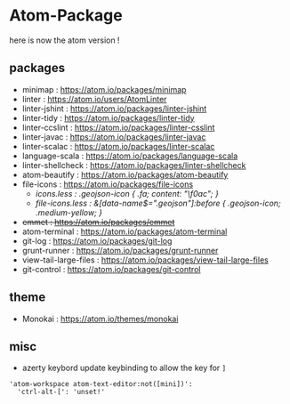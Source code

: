 # Atom-Package

here is now the atom version !

## packages
* minimap : https://atom.io/packages/minimap
* linter : https://atom.io/users/AtomLinter
* linter-jshint : https://atom.io/packages/linter-jshint
* linter-tidy : https://atom.io/packages/linter-tidy
* linter-ccslint : https://atom.io/packages/linter-csslint
* linter-javac :  https://atom.io/packages/linter-javac
* linter-scalac :  https://atom.io/packages/linter-scalac
* language-scala : https://atom.io/packages/language-scala
* linter-shellcheck : https://atom.io/packages/linter-shellcheck
* atom-beautify : https://atom.io/packages/atom-beautify
* file-icons : https://atom.io/packages/file-icons
  - _icons.less : .geojson-icon { .fa; content: "\f0ac"; }_
  - _file-icons.less : &[data-name$=".geojson"]:before { .geojson-icon; .medium-yellow; }_
* ~~emmet : https://atom.io/packages/emmet~~
* atom-terminal : https://atom.io/packages/atom-terminal
* git-log : https://atom.io/packages/git-log
* grunt-runner : https://atom.io/packages/grunt-runner
* view-tail-large-files : https://atom.io/packages/view-tail-large-files
* git-control : https://atom.io/packages/git-control

## theme
* Monokai : https://atom.io/themes/monokai

## misc
* azerty keybord
update keybinding to allow the key for ``]``
```
'atom-workspace atom-text-editor:not([mini])':
  'ctrl-alt-[': 'unset!'
```
